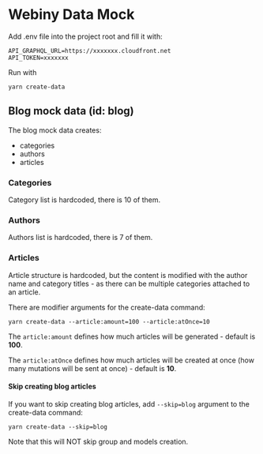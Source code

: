 # Webiny Data Mock

Add .env file into the project root and fill it with:
````
API_GRAPHQL_URL=https://xxxxxxx.cloudfront.net
API_TOKEN=xxxxxxx
````


Run with
`````
yarn create-data
`````

## Blog mock data (id: blog)

The blog mock data creates:

- categories
- authors
- articles

### Categories

Category list is hardcoded, there is 10 of them.

### Authors

Authors list is hardcoded, there is 7 of them.

### Articles

Article structure is hardcoded, but the content is modified with the author name and category titles - as there can be
multiple categories attached to an article.

There are modifier arguments for the create-data command:

````
yarn create-data --article:amount=100 --article:atOnce=10
````

The `article:amount` defines how much articles will be generated - default is **100**.

The `article:atOnce` defines how much articles will be created at once (how many mutations will be sent at once) -
default is **10**.

#### Skip creating blog articles

If you want to skip creating blog articles, add `--skip=blog` argument to the create-data command:

````
yarn create-data --skip=blog
````

Note that this will NOT skip group and models creation.

